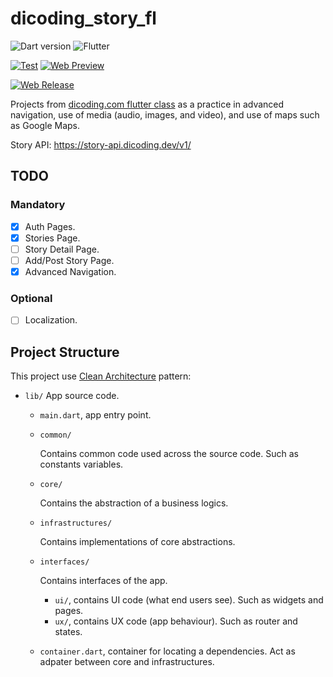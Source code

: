 [class-link]: https://www.dicoding.com/academies/480
[web-release]: https://dicoding-story.vercel.app/
[web-preview]: https://dicoding-story-preview.vercel.app/

# dicoding_story_fl

![Dart version](https://img.shields.io/badge/SDK-^3.0.2-red?style=flat&logo=dart&logoColor=2cb8f7&labelColor=333333&color=01579b)
![Flutter](https://img.shields.io/badge/SDK-^3.10.2-red?style=flat&logo=flutter&logoColor=2cb8f7&labelColor=333333&color=01579b)

[![Test](https://github.com/KeidsID/dicoding_story_fl/actions/workflows/test.yml/badge.svg)](https://github.com/KeidsID/dicoding_story_fl/actions/workflows/test.yml)
[![Web Preview](https://github.com/KeidsID/dicoding_story_fl/actions/workflows/web-preview.yml/badge.svg)][web-preview]

[![Web Release](https://github.com/KeidsID/dicoding_story_fl/actions/workflows/web-release.yml/badge.svg)][web-release]

Projects from [dicoding.com flutter class][class-link] as a practice in advanced
navigation, use of media (audio, images, and video), and use of maps such as
Google Maps.

Story API: https://story-api.dicoding.dev/v1/

## TODO

### Mandatory

- [x] Auth Pages.
- [x] Stories Page.
- [ ] Story Detail Page.
- [ ] Add/Post Story Page.
- [x] Advanced Navigation.

### Optional

- [ ] Localization.

## Project Structure

This project use
[Clean Architecture](https://www.freecodecamp.org/news/a-quick-introduction-to-clean-architecture-990c014448d2/)
pattern:

- `lib/` App source code.

  - `main.dart`, app entry point.

  - `common/`

    Contains common code used across the source code. Such as constants
    variables.

  - `core/`

    Contains the abstraction of a business logics.

  - `infrastructures/`

    Contains implementations of core abstractions.

  - `interfaces/`

    Contains interfaces of the app.

    - `ui/`, contains UI code (what end users see). Such as widgets and pages.
    - `ux/`, contains UX code (app behaviour). Such as router and states.

  - `container.dart`, container for locating a dependencies. Act as adpater
    between core and infrastructures.
